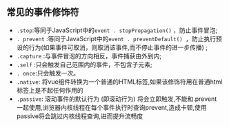 ## 常见的事件修饰符

- `.stop`:等同于JavaScript中的`event . stopPropagation()` ，防止事件冒泡;
- `. prevent` :等同于JavaScript中的`event . preventDefault() `，防止执行预设的行为(如果事件可取消，则取消该事件,而不停止事件的进一步传播) ;
- `.capture` :与事件冒泡的方向相反，事件捕获由外到内;
- `.self` :只会触发自己范围内的事件，不包含子元素; 
- `. once`:只会触发一次。
- `.native`: 将vue组件转换为一个普通的HTML标签,如果该修饰符用在普通html标签上是不起任何作用的
- `.passive`: 滚动事件的默认行为 (即滚动行为) 将会立即触发,不能和.prevent 一起使用,浏览器内核线程在每个事件执行时查询prevent,造成卡顿,使用passive将会跳过内核线程查询,进而提升流畅度